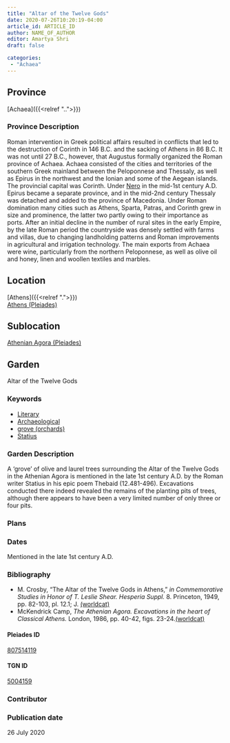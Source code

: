 ```yaml
---
title: "Altar of the Twelve Gods"
date: 2020-07-26T10:20:19-04:00
article_id: ARTICLE_ID
author: NAME_OF_AUTHOR
editor: Amartya Shri
draft: false

categories:
 - "Achaea"
---
```


## Province

[Achaea]({{<relref "..">}})

### Province Description

Roman intervention in Greek political affairs resulted in conflicts that led to the destruction of Corinth in 146 B.C. and the sacking of Athens in 86 B.C. It was not until 27 B.C., however, that Augustus formally organized the Roman province of Achaea. Achaea consisted of the cities and territories of the southern Greek mainland between the Peloponnese and Thessaly, as well as Epirus in the northwest and the Ionian and some of the Aegean islands.
The provincial capital was Corinth. Under [Nero](link) in the mid-1st century A.D. Epirus became a separate province, and in the mid-2nd century Thessaly was detached and added to the province of Macedonia. Under Roman domination many cities such as Athens, Sparta, Patras, and Corinth grew in size and prominence, the latter two partly owing to their importance as ports.  After an initial decline in the number of rural sites in the early Empire, by the late Roman period the countryside was densely settled with farms and villas, due to changing landholding patterns and Roman improvements in agricultural and irrigation technology. The main exports from Achaea were wine, particularly from the northern Peloponnese, as well as olive oil and honey, linen and woollen textiles and marbles.

## Location

[Athens]({{<relref ".">}}) \
[Athens (Pleiades)](https://pleiades.stoa.org/places/579885)

<!--### Location Description-->

<!-- LEAVE THIS BLANK FOR NOW -->

## Sublocation

[Athenian Agora (Pleiades)](https://pleiades.stoa.org/places/807514119)

<!--### Sublocation Description-->

<!-- DESCRIPTION -->

## Garden

Altar of the Twelve Gods

### Keywords

- [Literary](#)
- [Archaeological](#)
- [grove (orchards)](http://vocab.getty.edu/page/aat/300008890)
- [Statius](link)

### Garden Description

A ‘grove’ of olive and laurel trees surrounding the Altar of the Twelve Gods in the Athenian Agora is mentioned in the late 1st century A.D. by the Roman writer Statius in his epic poem Thebaid (12.481-496). Excavations conducted there indeed revealed the remains of the planting pits of trees, although there appears to have been a very limited number of only three or four pits.

<!--### Maps-->

<!--
OLD WAY (DO NOT USE)
![alt_text](../../images/image_name.ext)
*CAPTION*

NEW WAY ↓↓↓↓
{{< figure src="../images/image_name.ext" alt="ALT_TEXT" title="CAPTION" >}}
-->

### Plans

<!--
OLD WAY (DO NOT USE)
![alt_text](../../images/image_name.ext)
*CAPTION*

NEW WAY ↓↓↓↓
{{< figure src="../images/image_name.ext" alt="ALT_TEXT" title="CAPTION" >}}
-->

<!--### Images-->

<!--
OLD WAY (DO NOT USE)
![alt_text](../../images/image_name.ext)
*CAPTION*

NEW WAY ↓↓↓↓
{{< figure src="../images/image_name.ext" alt="ALT_TEXT" title="CAPTION" >}}
-->

### Dates

Mentioned in the late 1st century A.D.

### Bibliography

* M. Crosby, “The Altar of the Twelve Gods in Athens,” *in Commemorative Studies in Honor of T. Leslie Shear. Hesperia Suppl.* 8. Princeton, 1949, pp. 82-103, pl. 12.1; J. [(worldcat)](http://www.worldcat.org/oclc/5548530582)
* McKendrick Camp, *The Athenian Agora. Excavations in the heart of Classical Athens.* London, 1986, pp. 40-42, figs. 23-24.[(worldcat)](http://www.worldcat.org/oclc/1153939923)

<!--#### Periodo ID-->

<!-- [PERIODO_ID](https://pleiades.stoa.org/places/PLEIADES_ID) -->

#### Pleiades ID

[807514119](https://pleiades.stoa.org/places/807514119)

#### TGN ID

[5004159](http://vocab.getty.edu/page/tgn/5004159)

### Contributor

<!-- [AUTHOR_NAME](AUTHOR_LINK) (ORCID: [ORCID_ID](https://orcid.org/ORCID_ID)) -->

### Publication date

26 July 2020

<!--### Related articles-->

<!-- Links to other related articles. Leave blank for now -->
